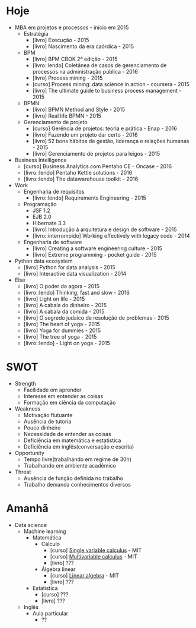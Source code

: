 # Hoje
* MBA em projetos e processos - início em 2015
  * Estratégia
    * [livro] Execução - 2015
    * [livro] Nascimento da era caórdica - 2015
  * BPM
    * [livro] BPM CBOK 2ª edição - 2015
    * [livro::lendo] Coletânea de casos de gerenciamento de processos na administração pública - 2016
    * [livro] Process mining - 2015
    * [curso] Process mining: data science in action - coursera - 2015
    * [livro] The ultimate guide to business process management - 2015
  * BPMN
    * [livro] BPMN Method and Style - 2015
    * [livro] Real life BPMN - 2015
  * Gerenciamento de projeto
    * [curso] Gerência de projetos: teoria e prática - Enap - 2016
    * [livro] Fazendo um projeto dar certo - 2016
    * [livro] 52 bons hábitos de gestão, liderança e relações humanas - 2015
    * [livro] Gerenciamento de projetos para leigos - 2015
* Business Intelligence
  * [curso] Business Analytics com Pentaho CE - Oncase - 2016
  * [livro::lendo] Pentaho Kettle solutions - 2016
  * [livro::lendo] The datawarehouse toolkit - 2016
* Work
  * Engenharia de requisitos
    * [livro::lendo] Requirements Engineering - 2015
  * Programação
    * JSF 1.2
    * EJB 2.0
    * Hibernate 3.3
    * [livro] Introdução à arquitetura e design de software - 2015
    * [livro::interrompido] Working effectively with legacy code - 2014
  * Engenharia de software
    * [livro] Creating a software engineering culture - 2015
    * [livro] Extreme programming - pocket guide - 2015
* Python data ecosystem
  * [livro] Python for data analysis - 2015
  * [livro] Interactive data visualization - 2014
* Else
  * [livro] O poder do agora - 2015
  * [livro::lendo] Thinking, fast and slow - 2016
  * [livro] Light on life - 2015
  * [livro] A cabala do dinheiro - 2015
  * [livro] A cabala da comida - 2015
  * [livro] O segredo judaico de resolução de problemas - 2015 
  * [livro] The heart of yoga - 2015
  * [livro] Yoga for dummies - 2015
  * [livro] The tree of yoga - 2015
  * [livro::lendo] - Light on yoga - 2015

# SWOT
* Strength
  * Facilidade em aprender
  * Interesse em entender as coisas
  * Formação em ciência da computação
* Weakness
  * Motivação flutuante
  * Ausência de tutoria
  * Pouco dinheiro
  * Necessidade de entender as coisas
  * Deficiência em matemática e estatística
  * Deficiência em inglês(conversação e escrita)
* Opportunity
  * Tempo livre(trabalhando em regime de 30h)
  * Trabalhando em ambiente acadêmico
* Threat
  * Ausência de função definida no trabalho
  * Trabalho demanda conhecimentos diversos

# Amanhã
* Data science
  * Machine learning
    * Matemática
      * Cálculo
        * [curso] [Single variable calculus](http://ocw.mit.edu/courses/mathematics/18-01-single-variable-calculus-fall-2006/) - MIT
        * [curso] [Multivariable calculus](http://ocw.mit.edu/courses/mathematics/18-02-multivariable-calculus-fall-2007/) - MIT
        * [livro] ???
      * Álgebra linear
        * [curso] [Linear algebra](http://ocw.mit.edu/courses/mathematics/18-06-linear-algebra-spring-2010/) - MIT
        * [livro] ???
    * Estatística
      * [curso] ???
      * [livro] ???
  * Inglês
    * Aula particular
      * ??